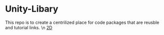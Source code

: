 # Unity-Libary

This repo is to create a centrilized place for code packages that are reusble and tutorial links.
\n [2D](main/2D/README.md)
